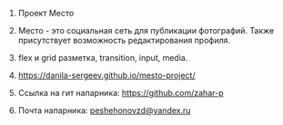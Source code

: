 1. Проект Место

2. Место - это социальная сеть для публикации фотографий. Также присутствует возможность редактирования профиля.

3. flex и grid разметка, transition, input, media.

4. https://danila-sergeev.github.io/mesto-project/

5. Ссылка на гит напарника: https://github.com/zahar-p

6. Почта напарника: peshehonovzd@yandex.ru
